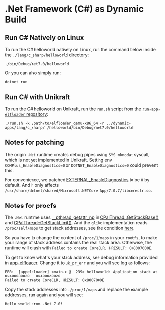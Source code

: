 # .Net Framework (C#) as Dynamic Build

## Run C# Natively on Linux

To run the C# helloworld natively on Linux, run the command below inside the `./lang/c_sharp/helloworld` directory:
```
./bin/Debug/net7.0/helloworld
```
Or you can also simply run:
```
dotnet run
```

## Run C# with Unikraft

To run the C# helloworld on Unikraft, run the `run.sh` script from the [`run-app-elfloader` repository](https://github.com/unikraft/run-app-elfloader):

```console
./run.sh -k /path/to/elfloader_qemu-x86_64 -r ../dynamic-apps/lang/c_sharp/ /helloworld/bin/Debug/net7.0/helloworld
```

## Notes for patching

The origin `.Net` runtime creates debug pipes using `SYS_mknodat` syscall, which is not yet implemented in Unikraft.
Setting env `COMPlus_EnableDiagnostics=0` or `DOTNET_EnableDiagnostics=0` could prevent this.

For convenience, we patched [EXTERNAL_EnableDiagnostics](https://github.com/dotnet/runtime/blob/v7.0.7/src/coreclr/inc/clrconfigvalues.h#L162) to be `0` by default.
And it only affects `/usr/share/dotnet/shared/Microsoft.NETCore.App/7.0.7/libcoreclr.so`.

## Notes for procfs

The `.Net` runtime uses [__pthread_getattr_np](https://github.com/bminor/glibc/blob/glibc-2.37/nptl/pthread_getattr_np.c#L85) in [CPalThread::GetStackBase()](https://github.com/dotnet/runtime/blob/v7.0.7/src/coreclr/pal/src/thread/thread.cpp#L2683) and [CPalThread::GetStackLimit()](https://github.com/dotnet/runtime/blob/v7.0.7/src/coreclr/pal/src/thread/thread.cpp#L2723).
And the `glibc` implementation reads `/proc/self/maps` to get stack addresses, see the condition [here](https://github.com/bminor/glibc/blob/glibc-2.37/nptl/pthread_getattr_np.c#L129).

So you have to change the content of `/proc/1/maps` in your `rootfs`, to make your range of stack address contains the real stack area.
Otherwise, the runtime will crash with `Failed to create CoreCLR, HRESULT: 0x8007000E`.

To get to know what's your stack address, see debug information provided in [app-elfloader](https://github.com/unikraft/app-elfloader/blob/bbb92f8c04bd58f0cf52b9e76250b0e03c5fc7e7/main.c#L239).
Change it to `uk_pr_err` and you will see log as follows:
```
ERR:  [appelfloader] <main.c @  239> helloworld: Application stack at 0x400080020 - 0x4000a0020
Failed to create CoreCLR, HRESULT: 0x8007000E
```
Copy the stack addresses into `./proc/1/maps` and replace the example addresses, run again and you will see:
```
Hello world from .Net 7.0!
```
